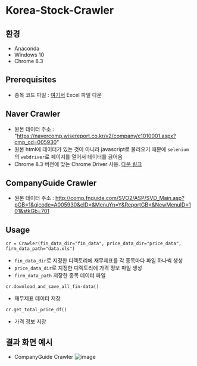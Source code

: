 # Korea-Stock-Crawler

## 환경
- Anaconda
- Windows 10
- Chrome 8.3

## Prerequisites
- 종목 코드 파일 : [여기서](http://marketdata.krx.co.kr/mdi#document=040601) Excel 파일 다운

## Naver Crawler
- 원본 데이터 주소 : "https://navercomp.wisereport.co.kr/v2/company/c1010001.aspx?cmp_cd=005930"
- 원본 html에 데이터가 있는 것이 아니라 javascript로 불러오기 때문에 `selenium`의 `webdriver`로 페이지를 열어서 데이터를 긁어옴
- Chrome 8.3 버전에 맞는 Chrome Driver 사용. [다운 링크](https://chromedriver.storage.googleapis.com/index.html?path=83.0.4103.39/)

## CompanyGuide Crawler
- 원본 데이터 주소 : http://comp.fnguide.com/SVO2/ASP/SVD_Main.asp?pGB=1&gicode=A005930&cID=&MenuYn=Y&ReportGB=&NewMenuID=101&stkGb=701

## Usage 
```
cr = Crawler(fin_data_dir="fin_data", price_data_dir="price_data", firm_data_path="data.xls")
```
- `fin_data_dir`로 지정한 디렉토리에 재무제표를 각 종목마다 파일 하나씩 생성
- `price_data_dir`로 지정한 디렉토리에 가격 정보 파일 생성
- `firm_data_path` 저장한 종목 데이터 파일
```
cr.download_and_save_all_fin-data()
```
- 재무제표 데이터 저장
```
cr.get_total_price_df()
```
- 가격 정보 저장

## 결과 화면 예시
- CompanyGuide Crawler
![image](https://quserinn.github.io/content-images/crawling-pic-5.png)
